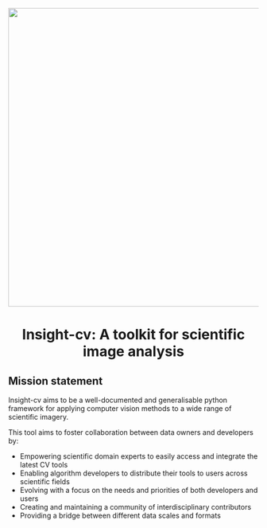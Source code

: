 <p align="center">
  <img src="https://i.imgur.com/vyXUpga.png" width="600">
   <b>
    <center> <h1>Insight-cv: A toolkit for scientific image analysis</h1> </center>
   </b>
</p>

## Mission statement 
Insight-cv aims to be a well-documented and generalisable python framework for applying computer vision methods to a wide range of scientific imagery.

This tool aims to foster collaboration between data owners and developers by:
* Empowering scientific domain experts to easily access and integrate the latest CV tools
* Enabling algorithm developers to distribute their tools to users across scientific fields
* Evolving with a focus on the needs and priorities of both developers and users
* Creating and maintaining a community of interdisciplinary contributors
* Providing a bridge between different data scales and formats

